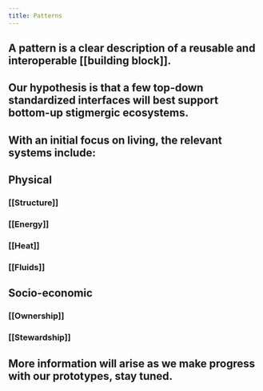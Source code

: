 ```yaml
---
title: Patterns
---
```


## A pattern is a clear description of a reusable and interoperable [[building block]].
## Our hypothesis is that a few top-down standardized interfaces will best support bottom-up stigmergic ecosystems.
## With an initial focus on living, the relevant systems include:
## Physical
### [[Structure]]
### [[Energy]]
### [[Heat]]
### [[Fluids]]
## Socio-economic
### [[Ownership]]
### [[Stewardship]]
## More information will arise as we make progress with our prototypes, stay tuned.

